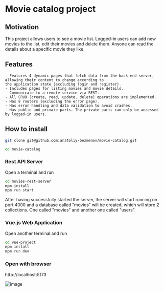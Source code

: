 # Movie catalog project

## Motivation
This project allows users to see a movie list. Logged-in users can add new movies to the list, edit their movies and delete them. Anyone can read the details about a specific movie they like.

## Features
    - Features 4 dynamic pages that fetch data from the back-end server, allowing their content to change according to
    the application state (excluding login and register).
    - Includes pages for listing movies and movie details.
    - Communicate to a remote service via REST.
    - All CRUD (create, read, update, delete) operations are implemented.
    - Has 8 routers (excluding the error page).
    - Has error handling and data validation to avoid crashes.
    - Has public and private parts. The private parts can only be accessed by logged-in users.

## How to install

```sh
git clone git@github.com:anatoliy-bezmenov/movie-catalog.git
```

```sh
cd movie-catalog
```

### Rest API Server
Open a terminal and run

```sh
cd movies-rest-server
npm install
npm run start
```

After having successfully started the server, the server will start running on port 4000 and a database called "movies" will be created, which will store 2 collections. One called "movies" and another one called "users".

### Vue.js Web Application
Open another terminal and run

```sh
cd vue-project
npm install
npm run dev
```

### Open with browser
http://localhost:5173

![image](https://github.com/user-attachments/assets/72078bfa-f3e4-4cd2-a706-23f365963bef)

